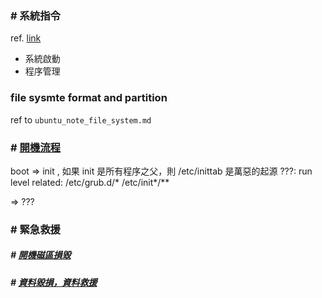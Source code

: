 ### # 系統指令
ref. [link](http://tobala.net/x/Linux2008/Linux-01SYS-200906.html)
- 系統啟動
- 程序管理

### file sysmte format and partition
ref to `ubuntu_note_file_system.md`

### # [開機流程](http://kalug.linux.org.tw/~lloyd/LLoyd_Hand_Book/book/linux-boot-init.html)
boot
=> init , 如果 init 是所有程序之父，則 /etc/inittab 是萬惡的起源
    ???:
        run level
    related:
        /etc/grub.d/*
        /etc/init*/**

=> ???



### # 緊急救援

##### # [開機磁區損毀](http://kalug.linux.org.tw/~lloyd/LLoyd_Hand_Book/book/rescue.html)
##### # [資料毀損，資料救援](http://kalug.linux.org.tw/~lloyd/LLoyd_Hand_Book/book/rescue.html)
